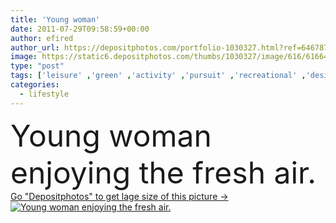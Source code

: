 ```yaml
---
title: 'Young woman'
date: 2011-07-29T09:58:59+00:00
author: efired
author_url: https://depositphotos.com/portfolio-1030327.html?ref=64678756
image: https://static6.depositphotos.com/thumbs/1030327/image/616/6166420/api_thumb_450.jpg?forcejpeg=true
type: "post"
tags: ['leisure' ,'green' ,'activity' ,'pursuit' ,'recreational' ,'design' ,'sky' ,'day' ,'concepts' ,'person' ,'one' ,'love' ,'vacations' ,'female' ,'young' ,'smiling' ,'summer' ,'grass' ,'people' ,'women' ,'sunlight' ,'park' ,'freedom' ,'outdoors' ,'adolescence' ,'happiness' ,'success' ,'joy' ,'nature' ,'spring' ,'fresh' ,'rural' ,'cute' ,'caucasian' ,'air' ,'healthy' ,'lifestyles' ,'creativity' ,'eyes' ,'landscape' ,'elements' ,'imagination' ,'creative' ,'fantasy' ,'concept' ,'home' ,'active' ,'woman' ,'fingers' ,'forest' ]
categories: 
  - lifestyle
---
```

<div aling="center">
            <font size="60"> Young woman enjoying the fresh air.</font>   
</div>
<div>
    <a href='https://static6.depositphotos.com/thumbs/1030327/image/616/6166420/api_thumb_450.jpg?forcejpeg=true?ref=64678756' target=_blank > Go "Depositphotos" to get lage size of this picture ->
        <img href='https://static6.depositphotos.com/thumbs/1030327/image/616/6166420/api_thumb_450.jpg?forcejpeg=true?ref=64678756' src='https://static6.depositphotos.com/1030327/616/i/950/depositphotos_6166420-stock-photo-young-woman.jpg?forcejpeg=true' alt='Young woman enjoying the fresh air.' >
    </a>
</div>
